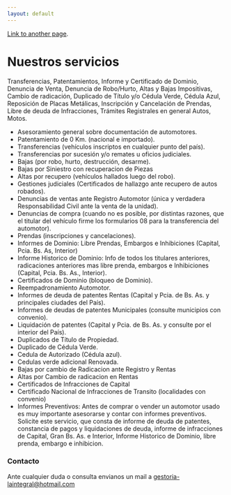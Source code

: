 ```yaml
---
layout: default
---
```


<!-- Text can be **bold**, _italic_, or ~~strikethrough~~. -->



[Link to another page](./another-page.html).


# Nuestros servicios

Transferencias, Patentamientos, Informe y Certificado de Dominio, Denuncia de Venta, Denuncia de Robo/Hurto, Altas y Bajas Impositivas, Cambio de radicación, Duplicado de Título y/o Cédula Verde, Cédula Azul, Reposición de Placas Metálicas, Inscripción y Cancelación de Prendas, Libre de deuda de Infracciones, Trámites Registrales en general Autos, Motos.


- Asesoramiento general sobre documentación de automotores.
- Patentamiento de 0 Km. (nacional e importado).
- Transferencias (vehículos inscriptos en cualquier punto del país).
- Transferencias por sucesión y/o remates u oficios judiciales.
- Bajas (por robo, hurto, destrucción, desarme).
- Bajas por Siniestro con recuperacion de Piezas
- Altas por recupero (vehículos hallados luego del robo).
- Gestiones judiciales (Certificados de hallazgo ante recupero de autos robados).
- Denuncias de ventas ante Registro Automotor (única y verdadera Responsabilidad Civil ante la venta de la unidad).
- Denuncias de compra (cuando no es posible, por distintas razones, que el titular del vehículo firme los formularios 08 para la transferencia del automotor).
- Prendas (inscripciones y cancelaciones).
- Informes de Dominio: Libre Prendas, Embargos e Inhibiciones (Capital, Pcia. Bs. As, Interior)
- Informe Historico de Dominio: Info de todos los titulares anteriores, radicaciones anteriores mas libre prenda, embargos e Inhibiciones (Capital, Pcia. Bs. As., Interior).
- Certificados de Dominio (bloqueo de Dominio).
- Reempadronamiento Automotor.
- Informes de deuda de patentes Rentas (Capital y Pcia. de Bs. As. y principales ciudades del País).
- Informes de deudas de patentes Municipales (consulte municipios con convenio).
- Liquidación de patentes (Capital y Pcia. de Bs. As. y consulte por el interior del País).
- Duplicados de Título de Propiedad.
- Duplicado de Cédula Verde.
- Cedula de Autorizado (Cédula azul).
- Cedulas verde adicional Renovada.
- Bajas por cambio de Radicacion ante Registro y Rentas
- Altas por Cambio de radicacion en Rentas
- Certificados de Infracciones de Capital
- Certificado Nacional de Infracciones de Transito (localidades con convenio)
- Informes Preventivos: Antes de comprar o vender un automotor usado es muy importante asesorarse y contar con informes preventivos. Solicite este servicio, que consta de informe de deuda de patentes, constancia de pagos y liquidaciones de deuda, informe de infracciones de Capital, Gran Bs. As. e Interior, Informe Historico de Dominio, libre prenda, embargo e inhibicion.

### Contacto

Ante cualquier duda o consulta envianos un mail a gestoria-laintegral@hotmail.com


